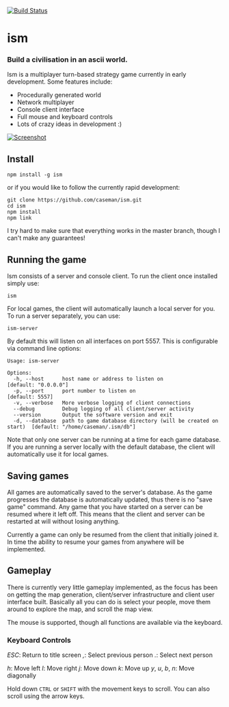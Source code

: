 [![Build Status](https://ism.stridercd.com/caseman/ism/badge)](https://ism.stridercd.com/caseman/ism/)

# ism

### Build a civilisation in an ascii world.

Ism is a multiplayer turn-based strategy game currently in early development.
Some features include:

- Procedurally generated world
- Network multiplayer
- Console client interface
- Full mouse and keyboard controls
- Lots of crazy ideas in development :)

[![Screenshot](https://i.cloudup.com/2joYJkql68.png)](https://i.cloudup.com/2joYJkql68.png)

## Install

```
npm install -g ism
```
or if you would like to follow the currently rapid development:
```
git clone https://github.com/caseman/ism.git
cd ism
npm install
npm link
```
I try hard to make sure that everything works in the master branch, though I
can't make any guarantees!

## Running the game

Ism consists of a server and console client. To run the client once installed
simply use:
```
ism
```
For local games, the client will automatically launch a local server for you.
To run a server separately, you can use:
```
ism-server
```
By default this will listen on all interfaces on port 5557. This is
configurable via command line options:
```
Usage: ism-server

Options:
  -h, --host      host name or address to listen on                           [default: "0.0.0.0"]
  -p, --port      port number to listen on                                    [default: 5557]
  -v, --verbose   More verbose logging of client connections
  --debug         Debug logging of all client/server activity
  --version       Output the software version and exit
  -d, --database  path to game database directory (will be created on start)  [default: "/home/caseman/.ism/db"]
```
Note that only one server can be running at a time for each game database.
If you are running a server locally with the default database, the client
will automatically use it for local games.

## Saving games

All games are automatically saved to the server's database. As the game
progresses the database is automatically updated, thus there is no
"save game" command. Any game that you have started on a server can be
resumed where it left off. This means that the client and server can
be restarted at will without losing anything.

Currently a game can only be resumed from the client that initially joined
it. In time the ability to resume your games from anywhere will be
implemented.

## Gameplay

There is currently very little gameplay implemented, as the focus has been on
getting the map generation, client/server infrastructure and client user
interface built. Basically all you can do is select your people, move them
around to explore the map, and scroll the map view.

The mouse is supported, though all functions are available via the keyboard.

### Keyboard Controls

*ESC*: Return to title screen
*,*: Select previous person
*.*: Select next person

*h*: Move left
*l*: Move right
*j*: Move down
*k*: Move up
*y*, *u*, *b*, *n*: Move diagonally

Hold down `CTRL` or `SHIFT` with the movement keys to scroll. You can also
scroll using the arrow keys.


